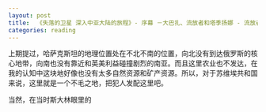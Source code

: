 ```yaml
---
layout: post
title:  《失落的卫星 深入中亚大陆的旅程》- 序幕 －大巴扎、流放者和塔季扬娜 - 流放者之地
categories: reading
---
```


上期提过，哈萨克斯坦的地理位置处在不北不南的位置，向北没有到达俄罗斯的核心地带，向南也没有靠近和英美利益碰撞剧烈的南亚。而且这里农业也不发达，在我的认知中这块地好像也没有太多自然资源和矿产资源。所以，对于苏维埃共和国来说，这里就是一个不毛之地，把犯人发配这里吧。

当然，在当时斯大林眼里的
<!--stackedit_data:
eyJoaXN0b3J5IjpbMTIyMTA3Njk0NF19
-->